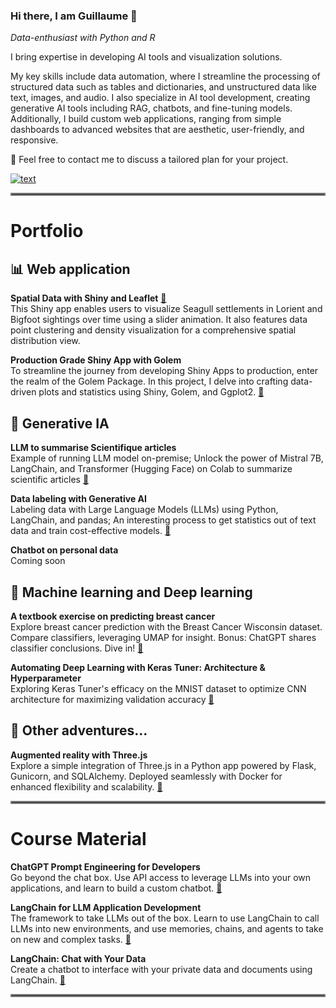 ### Hi there, I am Guillaume 👋
<em>Data-enthusiast with Python and R</em>

I bring expertise in developing AI tools and visualization solutions.

My key skills include data automation, where I streamline the processing of structured data such as tables and dictionaries, and unstructured data like text, images, and audio. 
I also specialize in AI tool development, creating generative AI tools including RAG, chatbots, and fine-tuning models. 
Additionally, I build custom web applications, ranging from simple dashboards to advanced websites that are aesthetic, user-friendly, and responsive.

💬 Feel free to contact me to discuss a tailored plan for your project.

[![text](https://img.shields.io/badge/LinkedIn-0077B5?style=for-the-badge&logo=linkedin&logoColor=white)](https://www.linkedin.com/in/guillaumejeffroy/)

<hr style="border:2px solid gray">

# Portfolio

## 📊 Web application 
**Spatial Data with Shiny and Leaflet** [🔗](https://github.com/Gjeffroy/leaflet_viewer_shiny/tree/main) <br> 
This Shiny app enables users to visualize Seagull settlements in Lorient and Bigfoot sightings over time using a slider animation. It also features data point clustering and density visualization for a comprehensive spatial distribution view.  

**Production Grade Shiny App with Golem** <br>
To streamline the journey from developing Shiny Apps to production, enter the realm of the Golem Package. In this project, I delve into crafting data-driven plots and statistics using Shiny, Golem, and Ggplot2.  [🔗](https://github.com/Gjeffroy/shiny-production-golem)

## 🤖 Generative IA 
**LLM to summarise Scientifique articles** <br>
Example of running LLM model on-premise; Unlock the power of Mistral 7B, LangChain, and Transformer (Hugging Face) on Colab to summarize scientific articles  [🔗](https://github.com/Gjeffroy/Mistral7b_scientific_article)

**Data labeling with Generative AI** <br>
Labeling data with Large Language Models (LLMs) using Python, LangChain, and pandas; An interesting process to get statistics out of text data and train cost-effective models. [🔗](https://github.com/Gjeffroy/labelling_data_with_llm/tree/main)

**Chatbot on personal data** <br>
Coming soon

## 🧠 Machine learning and Deep learning 
**A textbook exercise on predicting breast cancer** <br>
Explore breast cancer prediction with the Breast Cancer Wisconsin dataset. Compare classifiers, leveraging UMAP for insight. Bonus: ChatGPT shares classifier conclusions. Dive in!   [🔗](https://github.com/Gjeffroy/breast_cancer_classification)

**Automating Deep Learning with Keras Tuner: Architecture & Hyperparameter** <br>
Exploring Keras Tuner's efficacy on the MNIST dataset to optimize CNN architecture for maximizing validation accuracy   [🔗](https://github.com/Gjeffroy/hyperparam_autotuning_keras/tree/main)

## 🎒 Other adventures...

**Augmented reality with Three.js** <br>
Explore a simple integration of Three.js in a Python app powered by Flask, Gunicorn, and SQLAlchemy. Deployed seamlessly with Docker for enhanced flexibility and scalability.  [🔗](https://github.com/Gjeffroy/AR_with_threejs)




<hr style="border:2px solid gray">

# Course Material

**ChatGPT Prompt Engineering for Developers** <br>
Go beyond the chat box. Use API access to leverage LLMs into your own applications, and learn to build a custom chatbot.  [🔗](https://github.com/Gjeffroy/chatgpt-prompt-engineering-for-developers)

**LangChain for LLM Application Development** <br>
The framework to take LLMs out of the box. Learn to use LangChain to call LLMs into new environments, and use memories, chains, and agents to take on new and complex tasks.  [🔗](https://github.com/Gjeffroy/langchain-for-llm-application-development)

**LangChain: Chat with Your Data** <br>
Create a chatbot to interface with your private data and documents using LangChain.  [🔗](https://github.com/Gjeffroy/langchain-chat-with-your-data)


<hr style="border:2px solid gray">



